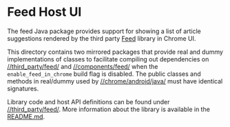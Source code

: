 # Feed Host UI

The feed Java package provides support for showing a list of article
suggestions rendered by the third party
[Feed](https://chromium.googlesource.com/feed) library in Chrome UI.

This directory contains two mirrored packages that provide real and dummy
implementations of classes to facilitate compiling out dependencies on
[//third_party/feed/](../../../third_party/feed/) and
[//components/feed/](../../../components/feed/) when the `enable_feed_in_chrome`
build flag is disabled. The public classes and methods in real/dummy used by
[//chrome/android/java/](../java/) must have identical signatures.

Library code and host API definitions can be found under
[//third_party/feed/](../../../third_party/feed/). More information about the
library is available in the [README.md](../../../third_party/feed/src/README.md).

